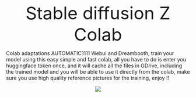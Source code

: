 <p align="center">
<font size="7">Stable diffusion Z Colab</font><BR>
</p>

Colab adaptations AUTOMATIC1111 Webui and Dreambooth, train your model using this easy simple and fast colab, all you have to do is enter you huggingface token once, and it will cache all the files in GDrive, including the trained model and you will be able to use it directly from the colab, make sure you use high quality reference pictures for the training, enjoy !!
 

<a href="https://colab.research.google.com/github.com/wilzamguerrero/SDZ/blob/main/SDZ.ipynb">
<p align="center">
  <img src="https://github.com/TheLastBen/fast-stable-diffusion/raw/main/Dreambooth/1.jpg">
</p>

